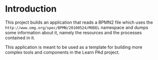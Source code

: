 # Introduction

This project builds an application that reads a BPMN2 file which uses the `http://www.omg.org/spec/BPMN/20100524/MODEL` namespace and dumps some information about it, namely the resources and the processes contained in it.

This application is meant to be used as a template for building more complex tools and components in the Learn PAd project.
